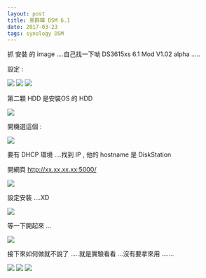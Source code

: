 ```yaml
---
layout: post
title: 黑群暉 DSM 6.1
date: 2017-03-23
tags: synology DSM
---
```


抓 安裝 的 image ....自己找一下呦  DS3615xs 6.1  Mod V1.02 alpha .....

設定 :

<img src="/images/posts/synology/p1.png">

<img src="/images/posts/synology/p2.png">

<img src="/images/posts/synology/p3.png">

第二顆 HDD 是安裝OS 的 HDD

<img src="/images/posts/synology/p4.png">

開機選這個 :

<img src="/images/posts/synology/p5.png">

要有 DHCP 環境 ....找到 IP  , 他的 hostname 是 DiskStation

開網頁 http://xx.xx.xx.xx:5000/

<img src="/images/posts/synology/p6.png">

設定安裝 ....XD

<img src="/images/posts/synology/p7.png">

等一下開起來 ...

<img src="/images/posts/synology/p8.png">

接下來如何做就不說了 .....就是實驗看看 ...沒有要拿來用 .......

<img src="/images/posts/synology/p9.png">

<img src="/images/posts/synology/p10.png">

<img src="/images/posts/synology/p11.png">
